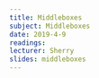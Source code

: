 ```yaml
---
title: Middleboxes
subject: Middleboxes
date: 2019-4-9
readings: 
lecturer: Sherry
slides: middleboxes
---
```

